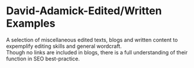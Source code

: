 # David-Adamick-Edited/Written Examples
A selection of miscellaneous edited texts, blogs and written content to expemplify editing skills and general wordcraft.  
Though no links are included in blogs, there is a full understanding of their function in SEO best-practice.

